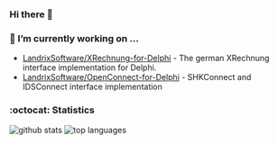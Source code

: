 ### Hi there 👋

### 🔭 I’m currently working on ...

- [LandrixSoftware/XRechnung-for-Delphi](https://github.com/LandrixSoftware/XRechnung-for-Delphi) - The german XRechnung interface implementation for Delphi.
- [LandrixSoftware/OpenConnect-for-Delphi](https://github.com/LandrixSoftware/OpenConnect-for-Delphi) - SHKConnect and IDSConnect interface implementation

### :octocat: Statistics

![github stats](https://github-readme-stats.vercel.app/api?username=landrix&show_icons=true&hide_title=true)
![top languages](https://github-readme-stats.vercel.app/api/top-langs/?username=landrix&layout=compact)


<!--
**landrix/landrix** is a ✨ _special_ ✨ repository because its `README.md` (this file) appears on your GitHub profile.

Here are some ideas to get you started:

- 🌱 I’m currently learning ...
- 👯 I’m looking to collaborate on ...
- 🤔 I’m looking for help with ...
- 💬 Ask me about ...
- 📫 How to reach me: ...
- 😄 Pronouns: ...
- ⚡ Fun fact: ...
-->
